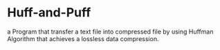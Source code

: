 # Huff-and-Puff
a Program that transfer a text file into compressed file by using Huffman Algorithm that achieves a lossless data compression.
